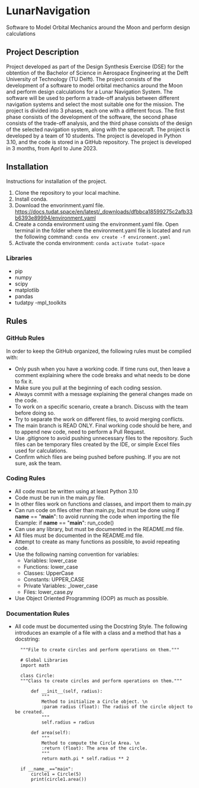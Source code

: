 # LunarNavigation
Software to Model Orbital Mechanics around the Moon and perform design calculations
## Project Description
Project developed as part of the Design Synthesis Exercise (DSE) for the obtention of the Bachelor of Science in Aerospace Engineering at the Delft University of Technology (TU Delft). The project consists of the development of a software to model orbital mechanics around the Moon and perform design calculations for a Lunar Navigation System. The software will be used to perform a trade-off analysis between different navigation systems and select the most suitable one for the mission. The project is divided into 3 phases, each one with a different focus. The first phase consists of the development of the software, the second phase consists of the trade-off analysis, and the third phase consists of the design of the selected navigation system, along with the spacecraft. The project is developed by a team of 10 students. The project is developed in Python 3.10, and the code is stored in a GitHub repository. The project is developed in 3 months, from April to June 2023.
## Installation
Instructions for installation of the project.
1. Clone the repository to your local machine.
2. Install conda.
3. Download the envorinment.yaml file. https://docs.tudat.space/en/latest/_downloads/dfbbca18599275c2afb33b6393e89994/environment.yaml
4. Create a conda environment using the environment.yaml file.
    Open terminal in the folder where the environment.yaml file is located and run the following command:
    `conda env create -f environment.yaml`
5. Activate the conda environment: 
    `conda activate tudat-space`
### Libraries
- pip
- numpy
- scipy
- matplotlib
- pandas
- tudatpy
-mpl_toolkits

## Rules
### GitHub Rules
In order to keep the GitHub organized, the following rules must be complied with:
- Only push when you have a working code. If time runs out, then leave a comment explaining where the code breaks and what needs to be done to fix it.
- Make sure you pull at the beginning of each coding session.
- Always commit with a message explaining the general changes made on the code.
- To work on a specific scenario, create a branch. Discuss with the team before doing so.
- Try to separate the work on different files, to avoid merging conflicts.
- The main branch is READ ONLY. Final working code should be here, and to append new code, need to perform a Pull Request.
- Use .gitignore to avoid pushing unnecessary files to the repository. Such files can be temporary files created by the IDE, or simple Excel files used for calculations.
- Confirm which files are being pushed before pushing. If you are not sure, ask the team.

### Coding Rules
- All code must be written using at least Python 3.10
- Code must be run in the main.py file. 
- In other files work on functions and classes, and import them to main.py
- Can run code on files other than main.py, but must be done using if __name__ == "__main__": to avoid running the code when importing the file
    Example:
        if __name__ == "__main__":
            run_code()
- Can use any library, but must be documented in the README.md file.
- All files must be documented in the README.md file.
- Attempt to create as many functions as possible, to avoid repeating code. 
- Use the following naming convention for variables:
    - Variables: lower_case
    - Functions: lower_case
    - Classes: UpperCase
    - Constants: UPPER_CASE
    - Private Variables: _lower_case
    - Files: lower_case.py
- Use Object Oriented Programming (OOP) as much as possible.


### Documentation Rules
- All code must be documented using the Docstring Style.
The following introduces an example of a file with a class and a method that has a docstring:

        """File to create circles and perform operations on them."""

        # Global Libraries
        import math

        class Circle:
        """Class to create circles and perform operations on them."""

            def __init__(self, radius):
                """
                Method to initialize a Circle object. \n
                :param radius (float): The radius of the circle object to be created.
                """
                self.radius = radius

            def area(self):
                """
                Method to compute the Circle Area. \n
                :return (float): The area of the circle.
                """
                return math.pi * self.radius ** 2
                
        if __name__=="main":
            circle1 = Circle(5)
            print(circle1.area())
